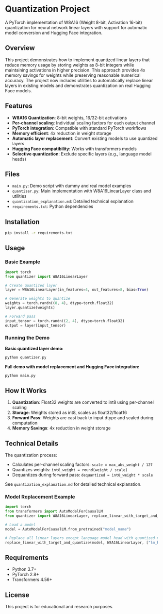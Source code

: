 # Quantization Project

A PyTorch implementation of W8A16 (Weight 8-bit, Activation 16-bit) quantization for neural network linear layers with support for automatic model conversion and Hugging Face integration.

## Overview

This project demonstrates how to implement quantized linear layers that reduce memory usage by storing weights as 8-bit integers while maintaining activations in higher precision. This approach provides 4x memory savings for weights while preserving reasonable numerical accuracy. The project now includes utilities to automatically replace linear layers in existing models and demonstrates quantization on real Hugging Face models.

## Features

- **W8A16 Quantization**: 8-bit weights, 16/32-bit activations
- **Per-channel scaling**: Individual scaling factors for each output channel
- **PyTorch integration**: Compatible with standard PyTorch workflows
- **Memory efficient**: 4x reduction in weight storage
- **Automatic layer replacement**: Convert existing models to use quantized layers
- **Hugging Face compatibility**: Works with transformers models
- **Selective quantization**: Exclude specific layers (e.g., language model heads)

## Files

- `main.py`: Demo script with dummy and real model examples
- `quantizer.py`: Main implementation with W8A16LinearLayer class and utilities
- `quantization_explanation.md`: Detailed technical explanation
- `requirements.txt`: Python dependencies

## Installation

```bash
pip install -r requirements.txt
```

## Usage

### Basic Example

```python
import torch
from quantizer import W8A16LinearLayer

# Create quantized layer
layer = W8A16LinearLayer(in_features=4, out_features=8, bias=True)

# Generate weights to quantize
weights = torch.randn((8, 4), dtype=torch.float32)
layer.quantize(weights)

# Forward pass
input_tensor = torch.randn((2, 4), dtype=torch.float32)
output = layer(input_tensor)
```

### Running the Demo

**Basic quantized layer demo:**
```bash
python quantizer.py
```

**Full demo with model replacement and Hugging Face integration:**
```bash
python main.py
```

## How It Works

1. **Quantization**: Float32 weights are converted to int8 using per-channel scaling
2. **Storage**: Weights stored as int8, scales as float32/float16
3. **Forward Pass**: Weights are cast back to input dtype and scaled during computation
4. **Memory Savings**: 4x reduction in weight storage

## Technical Details

The quantization process:
- Calculates per-channel scaling factors: `scale = max_abs_weight / 127`
- Quantizes weights: `int8_weight = round(weight / scale)`
- Dequantizes during forward pass: `dequantized = int8_weight * scale`

See `quantization_explanation.md` for detailed technical explanation.

### Model Replacement Example

```python
import torch
from transformers import AutoModelForCausalLM
from quantizer import W8A16LinearLayer, replace_linear_with_target_and_quantize

# Load a model
model = AutoModelForCausalLM.from_pretrained("model_name")

# Replace all linear layers except language model head with quantized versions
replace_linear_with_target_and_quantize(model, W8A16LinearLayer, ["lm_head"])
```

## Requirements

- Python 3.7+
- PyTorch 2.8+
- Transformers 4.56+

## License

This project is for educational and research purposes.